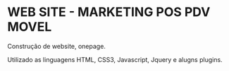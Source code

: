 

# WEB SITE - MARKETING POS PDV MOVEL

Construção de website, onepage.

Utilizado as linguagens HTML, CSS3, Javascript, Jquery e alugns plugins.
